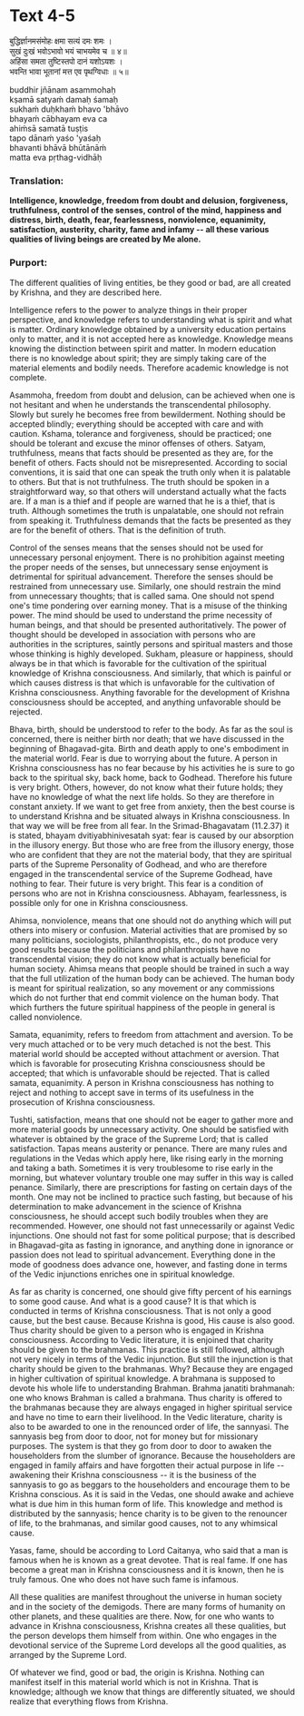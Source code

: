 # Text 4-5

बुद्धिर्ज्ञानमसंमोहः क्षमा सत्यं दमः शमः ।  
सुखं दुःखं भवोऽभावो भयं चाभयमेव च ॥ ४॥  
अहिंसा समता तुष्टिस्तपो दानं यशोऽयशः ।  
भवन्ति भावा भूतानां मत्त एव पृथग्विधाः ॥ ५॥

buddhir jñānam asammohaḥ  
kṣamā satyaḿ damaḥ śamaḥ  
sukhaḿ duḥkhaḿ bhavo 'bhāvo  
bhayaḿ cābhayam eva ca  
ahiḿsā samatā tuṣṭis  
tapo dānaḿ yaśo 'yaśaḥ  
bhavanti bhāvā bhūtānāḿ  
matta eva pṛthag-vidhāḥ



### Translation:

**Intelligence, knowledge, freedom from doubt and delusion, forgiveness, truthfulness, control of the senses, control of the mind, happiness and distress, birth, death, fear, fearlessness, nonviolence, equanimity, satisfaction, austerity, charity, fame and infamy -- all these various qualities of living beings are created by Me alone.**

### Purport:

The different qualities of living entities, be they good or bad, are all created by Krishna, and they are described here.

Intelligence refers to the power to analyze things in their proper perspective, and knowledge refers to understanding what is spirit and what is matter. Ordinary knowledge obtained by a university education pertains only to matter, and it is not accepted here as knowledge. Knowledge means knowing the distinction between spirit and matter. In modern education there is no knowledge about spirit; they are simply taking care of the material elements and bodily needs. Therefore academic knowledge is not complete.

Asammoha, freedom from doubt and delusion, can be achieved when one is not hesitant and when he understands the transcendental philosophy. Slowly but surely he becomes free from bewilderment. Nothing should be accepted blindly; everything should be accepted with care and with caution. Kshama, tolerance and forgiveness, should be practiced; one should be tolerant and excuse the minor offenses of others. Satyam, truthfulness, means that facts should be presented as they are, for the benefit of others. Facts should not be misrepresented. According to social conventions, it is said that one can speak the truth only when it is palatable to others. But that is not truthfulness. The truth should be spoken in a straightforward way, so that others will understand actually what the facts are. If a man is a thief and if people are warned that he is a thief, that is truth. Although sometimes the truth is unpalatable, one should not refrain from speaking it. Truthfulness demands that the facts be presented as they are for the benefit of others. That is the definition of truth.

Control of the senses means that the senses should not be used for unnecessary personal enjoyment. There is no prohibition against meeting the proper needs of the senses, but unnecessary sense enjoyment is detrimental for spiritual advancement. Therefore the senses should be restrained from unnecessary use. Similarly, one should restrain the mind from unnecessary thoughts; that is called sama. One should not spend one's time pondering over earning money. That is a misuse of the thinking power. The mind should be used to understand the prime necessity of human beings, and that should be presented authoritatively. The power of thought should be developed in association with persons who are authorities in the scriptures, saintly persons and spiritual masters and those whose thinking is highly developed. Sukham, pleasure or happiness, should always be in that which is favorable for the cultivation of the spiritual knowledge of Krishna consciousness. And similarly, that which is painful or which causes distress is that which is unfavorable for the cultivation of Krishna consciousness. Anything favorable for the development of Krishna consciousness should be accepted, and anything unfavorable should be rejected.

Bhava, birth, should be understood to refer to the body. As far as the soul is concerned, there is neither birth nor death; that we have discussed in the beginning of Bhagavad-gita. Birth and death apply to one's embodiment in the material world. Fear is due to worrying about the future. A person in Krishna consciousness has no fear because by his activities he is sure to go back to the spiritual sky, back home, back to Godhead. Therefore his future is very bright. Others, however, do not know what their future holds; they have no knowledge of what the next life holds. So they are therefore in constant anxiety. If we want to get free from anxiety, then the best course is to understand Krishna and be situated always in Krishna consciousness. In that way we will be free from all fear. In the Srimad-Bhagavatam (11.2.37) it is stated, bhayam dvitiyabhinivesatah syat: fear is caused by our absorption in the illusory energy. But those who are free from the illusory energy, those who are confident that they are not the material body, that they are spiritual parts of the Supreme Personality of Godhead, and who are therefore engaged in the transcendental service of the Supreme Godhead, have nothing to fear. Their future is very bright. This fear is a condition of persons who are not in Krishna consciousness. Abhayam, fearlessness, is possible only for one in Krishna consciousness.

Ahimsa, nonviolence, means that one should not do anything which will put others into misery or confusion. Material activities that are promised by so many politicians, sociologists, philanthropists, etc., do not produce very good results because the politicians and philanthropists have no transcendental vision; they do not know what is actually beneficial for human society. Ahimsa means that people should be trained in such a way that the full utilization of the human body can be achieved. The human body is meant for spiritual realization, so any movement or any commissions which do not further that end commit violence on the human body. That which furthers the future spiritual happiness of the people in general is called nonviolence.

Samata, equanimity, refers to freedom from attachment and aversion. To be very much attached or to be very much detached is not the best. This material world should be accepted without attachment or aversion. That which is favorable for prosecuting Krishna consciousness should be accepted; that which is unfavorable should be rejected. That is called samata, equanimity. A person in Krishna consciousness has nothing to reject and nothing to accept save in terms of its usefulness in the prosecution of Krishna consciousness.

Tushti, satisfaction, means that one should not be eager to gather more and more material goods by unnecessary activity. One should be satisfied with whatever is obtained by the grace of the Supreme Lord; that is called satisfaction. Tapas means austerity or penance. There are many rules and regulations in the Vedas which apply here, like rising early in the morning and taking a bath. Sometimes it is very troublesome to rise early in the morning, but whatever voluntary trouble one may suffer in this way is called penance. Similarly, there are prescriptions for fasting on certain days of the month. One may not be inclined to practice such fasting, but because of his determination to make advancement in the science of Krishna consciousness, he should accept such bodily troubles when they are recommended. However, one should not fast unnecessarily or against Vedic injunctions. One should not fast for some political purpose; that is described in Bhagavad-gita as fasting in ignorance, and anything done in ignorance or passion does not lead to spiritual advancement. Everything done in the mode of goodness does advance one, however, and fasting done in terms of the Vedic injunctions enriches one in spiritual knowledge.

As far as charity is concerned, one should give fifty percent of his earnings to some good cause. And what is a good cause? It is that which is conducted in terms of Krishna consciousness. That is not only a good cause, but the best cause. Because Krishna is good, His cause is also good. Thus charity should be given to a person who is engaged in Krishna consciousness. According to Vedic literature, it is enjoined that charity should be given to the brahmanas. This practice is still followed, although not very nicely in terms of the Vedic injunction. But still the injunction is that charity should be given to the brahmanas. Why? Because they are engaged in higher cultivation of spiritual knowledge. A brahmana is supposed to devote his whole life to understanding Brahman. Brahma janatiti brahmanah: one who knows Brahman is called a brahmana. Thus charity is offered to the brahmanas because they are always engaged in higher spiritual service and have no time to earn their livelihood. In the Vedic literature, charity is also to be awarded to one in the renounced order of life, the sannyasi. The sannyasis beg from door to door, not for money but for missionary purposes. The system is that they go from door to door to awaken the householders from the slumber of ignorance. Because the householders are engaged in family affairs and have forgotten their actual purpose in life -- awakening their Krishna consciousness -- it is the business of the sannyasis to go as beggars to the householders and encourage them to be Krishna conscious. As it is said in the Vedas, one should awake and achieve what is due him in this human form of life. This knowledge and method is distributed by the sannyasis; hence charity is to be given to the renouncer of life, to the brahmanas, and similar good causes, not to any whimsical cause.

Yasas, fame, should be according to Lord Caitanya, who said that a man is famous when he is known as a great devotee. That is real fame. If one has become a great man in Krishna consciousness and it is known, then he is truly famous. One who does not have such fame is infamous.

All these qualities are manifest throughout the universe in human society and in the society of the demigods. There are many forms of humanity on other planets, and these qualities are there. Now, for one who wants to advance in Krishna consciousness, Krishna creates all these qualities, but the person develops them himself from within. One who engages in the devotional service of the Supreme Lord develops all the good qualities, as arranged by the Supreme Lord.

Of whatever we find, good or bad, the origin is Krishna. Nothing can manifest itself in this material world which is not in Krishna. That is knowledge; although we know that things are differently situated, we should realize that everything flows from Krishna.